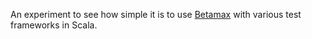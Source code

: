 An experiment to see how simple it is to use 
[Betamax](http://freeside.co/betamax/) with various test frameworks in Scala.
